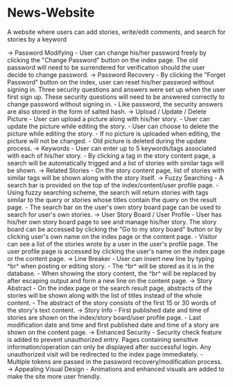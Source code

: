 # News-Website
A website where users can add stories, write/edit comments, and search for stories by a keyword

-> Password Modifying
    - User can change his/her password freely by clicking the "Change Password" button on the index page.
    The old password will need to be surrendered for verification should the user decide to change
    password.
-> Password Recovery
    - By clicking the "Forget Password" button on the index, user can reset his/her password without
    signing in. Three security questions and answers were set up when the user first sign up. These
    security questions will need to be answered correctly to change password without signing in.
    - Like password, the security answers are also stored in the form of salted hash.
-> Upload / Update / Delete Picture
    - User can upload a picture along with his/her story.
    - User can update the picture while editing the story.
    - User can choose to delete the picture while editing the story.
    - If no picture is uploaded when editing, the picture will not be changed.
    - Old picture is deleted during the update process.
-> Keywords
    - User can enter up to 5 keywords/tags associated with each of his/her story.
    - By clicking a tag in the story content page, a search will be automatically trigged and a list
    of stories with similar tags will be shown.
-> Related Stories
    - On the story content page, list of stories with similar tags will be shown along with the story
    itself.
-> Fuzzy Searching
    - A search bar is provided on the top of the index/content/user profile page.
    - Using fuzzy searching scheme, the search will return stories with tags similar to the query or
    stories whose titles contain the query on the result page.
    - The search bar on the user's own story board page can be used to search for user's own stories.
-> User Story Board / User Profile
    - User has his/her own story board page to see and manage his/her story. The story board can be
    accessed by clicking the "Go to my story board" button or by clicking user's own name on the
    index page or the content page.
    - Visitor can see a list of the stories wrote by a user in the user's profile page. The user
    profile page is accessed by clicking the user's name on the index page or the content page.
-> Line Breaker
    - User can insert new line by typing ^br^ when posting or editing story.
    - The ^br^ will be stored as it is in the database.
    - When showing the story content, the ^br^ will be replaced by <br /> after escaping output and
    form a new line on the content page.
-> Story Abstract
    - On the index page or the search result page, abstracts of the stories will be shown along with
    the list of titles instead of the whole content.
    - The abstract of the story consists of the first 15 or 30 words of the story's text content.
-> Story Info
    - First published date and time of stories are shown on the index/story board/user profile page.
    - Last modification date and time and first published date and time of a story are shown on the 
    content page.
-> Enhanced Security
    - Security check feature is added to prevent unauthorized entry. Pages containing sensitive
    information/operation can only be displayed after successful login. Any unauthorized visit will 
    be redirected to the index page immediately.
    - Multiple tokens are passed in the password recovery/modification process.
-> Appealing Visual Design
    - Animations and enhanced visuals are added to make the site more user friendly.
